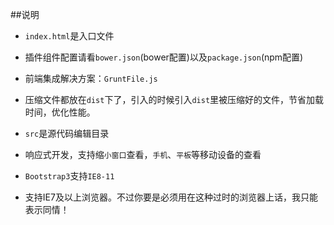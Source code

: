 ##说明
* `index.html`是入口文件</li>
* 插件组件配置请看`bower.json`(bower配置)以及`package.json`(npm配置)
* 前端集成解决方案：`GruntFile.js`
* 压缩文件都放在`dist`下了，引入的时候引入`dist`里被压缩好的文件，节省加载时间，优化性能。
* `src`是源代码编辑目录


* 响应式开发，支持缩`小窗口`查看，`手机`、`平板`等移动设备的查看
* `Bootstrap3`支持`IE8-11`
* 支持IE7及以上浏览器。不过你要是必须用在这种过时的浏览器上话，我只能表示同情！
